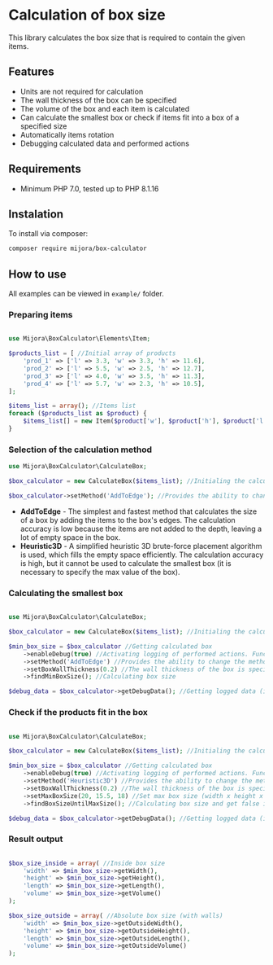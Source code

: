 # Calculation of box size

This library calculates the box size that is required to contain the given items.

## Features

- Units are not required for calculation
- The wall thickness of the box can be specified
- The volume of the box and each item is calculated
- Can calculate the smallest box or check if items fit into a box of a specified size
- Automatically items rotation
- Debugging calculated data and performed actions

## Requirements

- Minimum PHP 7.0, tested up to PHP 8.1.16


## Instalation

To install via composer:

```sh
composer require mijora/box-calculator
```

## How to use

All examples can be viewed in `example/` folder.


### Preparing items
```php

use Mijora\BoxCalculator\Elements\Item;

$products_list = [ //Initial array of products
    'prod_1' => ['l' => 3.3, 'w' => 3.3, 'h' => 11.6],
    'prod_2' => ['l' => 5.5, 'w' => 2.5, 'h' => 12.7],
    'prod_3' => ['l' => 4.0, 'w' => 3.5, 'h' => 11.3],
    'prod_4' => ['l' => 5.7, 'w' => 2.3, 'h' => 10.5],
];

$items_list = array(); //Items list
foreach ($products_list as $product) {
    $items_list[] = new Item($product['w'], $product['h'], $product['l']); //Converting product array to Items array
}

```

### Selection of the calculation method
```php
use Mijora\BoxCalculator\CalculateBox;

$box_calculator = new CalculateBox($items_list); //Initialing the calculation class and adding list of items to it

$box_calculator->setMethod('AddToEdge'); //Provides the ability to change the method used for calculation. All available methods can be obtained with the function getAvailableMethods(). (Optional. Default: AddToEdge)
```

- **AddToEdge** - The simplest and fastest method that calculates the size of a box by adding the items to the box's edges. The calculation accuracy is low because the items are not added to the depth, leaving a lot of empty space in the box.
- **Heuristic3D** - A simplified heuristic 3D brute-force placement algorithm is used, which fills the empty space efficiently. The calculation accuracy is high, but it cannot be used to calculate the smallest box (it is necessary to specify the max value of the box).


### Calculating the smallest box
```php

use Mijora\BoxCalculator\CalculateBox;

$box_calculator = new CalculateBox($items_list); //Initialing the calculation class and adding list of items to it

$min_box_size = $box_calculator //Getting calculated box
    ->enableDebug(true) //Activating logging of performed actions. Functions called before this parameter is enabled will not be added to the log. (Optional. Default: false)
    ->setMethod('AddToEdge') //Provides the ability to change the method used for calculation. All available methods can be obtained with the function getAvailableMethods(). (Optional. Default: AddToEdge)
    ->setBoxWallThickness(0.2) //The wall thickness of the box is specified (Optional. Default: 0)
    ->findMinBoxSize(); //Calculating box size

$debug_data = $box_calculator->getDebugData(); //Getting logged data (if debug disabled, then this get only Items list and Box)

```

### Check if the products fit in the box
```php

use Mijora\BoxCalculator\CalculateBox;

$box_calculator = new CalculateBox($items_list); //Initialing the calculation class and adding list of items to it

$min_box_size = $box_calculator //Getting calculated box
    ->enableDebug(true) //Activating logging of performed actions. Functions called before this parameter is enabled will not be added to the log. (Optional. Default: false)
    ->setMethod('Heuristic3D') //Provides the ability to change the method used for calculation. All available methods can be obtained with the function getAvailableMethods(). (Optional. Default: AddToEdge)
    ->setBoxWallThickness(0.2) //The wall thickness of the box is specified (Optional. Default: 0)
    ->setMaxBoxSize(20, 15.5, 18) //Set max box size (width x height x length) (Required)
    ->findBoxSizeUntilMaxSize(); //Calculating box size and get false is reach max size

$debug_data = $box_calculator->getDebugData(); //Getting logged data (if debug disabled, then this get only Items list and Box)

```

### Result output
```php

$box_size_inside = array( //Inside box size
    'width' => $min_box_size->getWidth(),
    'height' => $min_box_size->getHeight(),
    'length' => $min_box_size->getLength(),
    'volume' => $min_box_size->getVolume()
);

$box_size_outside = array( //Absolute box size (with walls)
    'width' => $min_box_size->getOutsideWidth(),
    'height' => $min_box_size->getOutsideHeight(),
    'length' => $min_box_size->getOutsideLength(),
    'volume' => $min_box_size->getOutsideVolume()
);

```
